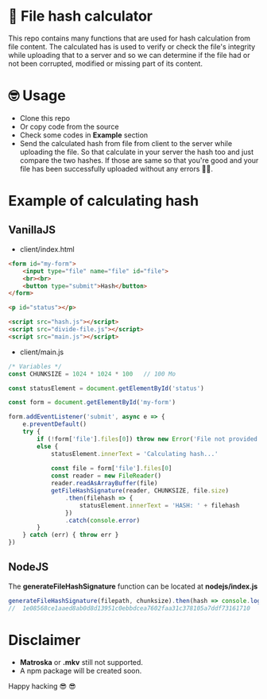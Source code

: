 # 🧮 File hash calculator
This repo contains many functions that are used for hash calculation from file content. The calculated has is used to verify or check the file's integrity while uploading that to a server and so we can determine if the file had or not been corrupted, modified or missing part of its content.

# 🤓 Usage
- Clone this repo
- Or copy code from the source
- Check some codes in **Example** section
- Send the calculated hash from file from client to the server while uploading the file. So that calculate in your server the hash too and just compare the two hashes. If those are same so that you're good and your file has been successfully uploaded without any errors 🥳🤩.

# Example of calculating hash
## VanillaJS
- client/index.html
```html
<form id="my-form">
    <input type="file" name="file" id="file">
    <br><br>
    <button type="submit">Hash</button>
</form>

<p id="status"></p>

<script src="hash.js"></script>
<script src="divide-file.js"></script>
<script src="main.js"></script>
```
- client/main.js
```js
/* Variables */
const CHUNKSIZE = 1024 * 1024 * 100   // 100 Mo

const statusElement = document.getElementById('status')

const form = document.getElementById('my-form')

form.addEventListener('submit', async e => {
    e.preventDefault()
    try {
        if (!form['file'].files[0]) throw new Error('File not provided')
        else {
            statusElement.innerText = 'Calculating hash...'
            
            const file = form['file'].files[0]
            const reader = new FileReader()
            reader.readAsArrayBuffer(file)
            getFileHashSignature(reader, CHUNKSIZE, file.size)
                .then(filehash => {
                    statusElement.innerText = 'HASH: ' + filehash
                })
                .catch(console.error)
        }
    } catch (err) { throw err }
})
```

## NodeJS
The **generateFileHashSignature** function can be located at **nodejs/index.js**
```js
generateFileHashSignature(filepath, chunksize).then(hash => console.log(hash))
//  1e08568ce1aaed8ab0d8d13951c0ebbdcea7602faa31c378105a7ddf73161710
```

# Disclaimer
- **Matroska** or **.mkv** still not supported.
- A npm package will be created soon.

Happy hacking 😎 😎